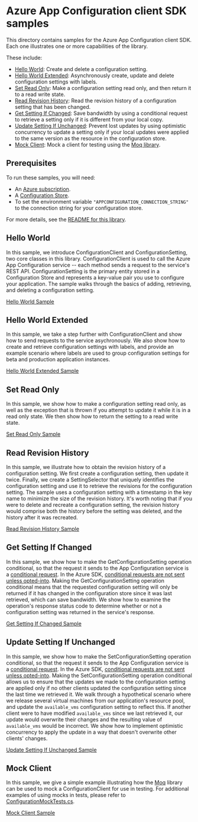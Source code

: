# Azure App Configuration client SDK samples

This directory contains samples for the Azure App Configuration client SDK.  Each one illustrates one or more capabilities of the library.

These include:
 - [Hello World](#hello-world): Create and delete a configuration setting.
 - [Hello World Extended](#hello-world-extended): Asynchronously create, update and delete configuration settings with labels.
 - [Set Read Only](#set-read-only): Make a configuration setting read only, and then return it to a read write state.
 - [Read Revision History](#read-revision-history): Read the revision history of a configuration setting that has been changed.
 - [Get Setting If Changed](#get-setting-if-changed): Save bandwidth by using a conditional request to retrieve a setting only if it is different from your local copy.
 - [Update Setting If Unchanged](#update-setting-if-unchanged): Prevent lost updates by using optimistic concurrency to update a setting only if your local updates were applied to the same version as the resource in the configuration store.
 - [Mock Client](#mock-client): Mock a client for testing using the [Moq library][moq].

 ## Prerequisites
 To run these samples, you will need:
 - An [Azure subscription][azure_sub].
 - A [Configuration Store][configuration_store].
 - To set the environment variable ``"APPCONFIGURATION_CONNECTION_STRING"`` to the connection string for your configuration store.

 For more details, see the [README for this library][root_readme].

## Hello World

In this sample, we introduce ConfigurationClient and ConfigurationSetting, two core classes in this library.  ConfigurationClient is used to call the Azure App Configuration service -- each method sends a request to the service's REST API.  ConfigurationSetting is the primary entity stored in a Configuration Store and represents a key-value pair you use to configure your application.  The sample walks through the basics of adding, retrieving, and deleting a configuration setting.

[Hello World Sample](Sample1_HelloWorld.cs)

## Hello World Extended

In this sample, we take a step further with ConfigurationClient and show how to send requests to the service asychronously.  We also show how to create and retrieve configuration settings with labels, and provide an example scenario where labels are used to group configuration settings for beta and production application instances.

[Hello World Extended Sample](Sample2_HelloWorldExtended.cs)

## Set Read Only

In this sample, we show how to make a configuration setting read only, as well as the exception that is thrown if you attempt to update it while it is in a read only state.  We then show how to return the setting to a read write state.

[Set Read Only Sample](Sample3_SetClearReadOnly.cs)

## Read Revision History

In this sample, we illustrate how to obtain the revision history of a configuration setting.  We first create a configuration setting, then update it twice.  Finally, we create a SettingSelector that uniquely identifies the configuration setting and use it to retrieve the revisions for the configuration setting.  The sample uses a configuration setting with a timestamp in the key name to minimize the size of the revision history.  It's worth noting that if you were to delete and recreate a configuration setting, the revision history would comprise both the history before the setting was deleted, and the history after it was recreated.

[Read Revision History Sample](Sample4_ReadRevisionHistory.cs)

## Get Setting If Changed

In this sample, we show how to make the GetConfigurationSetting operation conditional, so that the request it sends to the App Configuration service is a [conditional request][conditional_request_mdn].  In the Azure SDK, [conditional requests are not sent unless opted-into][conditional_request_guideline].  Making the GetConfigurationSetting operation conditional means that the requested configuration setting will only be returned if it has changed in the configuration store since it was last retrieved, which can save bandwidth.  We show how to examine the operation's response status code to determine whether or not a configuration setting was returned in the service's response.

[Get Setting If Changed Sample](Sample5_GetSettingIfChanged.cs)


## Update Setting If Unchanged

In this sample, we show how to make the SetConfigurationSetting operation conditional, so that the request it sends to the App Configuration service is a [conditional request][conditional_request_mdn].  In the Azure SDK, [conditional requests are not sent unless opted-into][conditional_request_guideline].  Making the SetConfigurationSetting operation conditional allows us to ensure that the updates we made to the configuration setting are applied only if no other clients updated the configuration setting since the last time we retrieved it.  We walk through a hypothetical scenario where we release several virtual machines from our application's resource pool, and update the ``available_vms`` configuration setting to reflect this.  If another client were to have modified ``available_vms`` since we last retrieved it, our update would overwrite their changes and the resulting value of ``available_vms`` would be incorrect.  We show how to implement optimistic concurrency to apply the update in a way that doesn't overwrite other clients' changes.

[Update Setting If Unchanged Sample](Sample6_UpdateSettingIfUnchanged.cs)

## Mock Client

In this sample, we give a simple example illustrating how the [Moq](moq) library can be used to mock a ConfigurationClient for use in testing.  For additional examples of using mocks in tests, please refer to [ConfigurationMockTests.cs][mock_tests].

[Mock Client Sample](Sample7_MockClient.cs)


<!-- Links -->

[azure_sub]: https://azure.microsoft.com/free/
[configuration_store]: https://docs.microsoft.com/azure/azure-app-configuration/quickstart-dotnet-core-app#create-an-app-configuration-store
[root_readme]: https://github.com/Azure/azure-sdk-for-net/tree/master/sdk/appconfiguration/Azure.Data.AppConfiguration/README.md
[conditional_request_mdn]: https://developer.mozilla.org/en-US/docs/Web/HTTP/Conditional_requests
[conditional_request_guideline]: https://azure.github.io/azure-sdk/general_design.html#conditional-requests
[moq]: https://github.com/Moq/moq4/
[mock_tests]: https://github.com/Azure/azure-sdk-for-net/blob/master/sdk/appconfiguration/Azure.Data.AppConfiguration/tests/ConfigurationMockTests.cs
